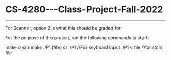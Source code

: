 # CS-4280---Class-Project-Fall-2022
-------------------------------------

For Scanner, option 2 is what this should be graded for

For the purpose of this project, run the following commands to start:

make clean
make
./P1 [file]
or
./P1 //For keyboard input
./P1 < file //for stdin file
